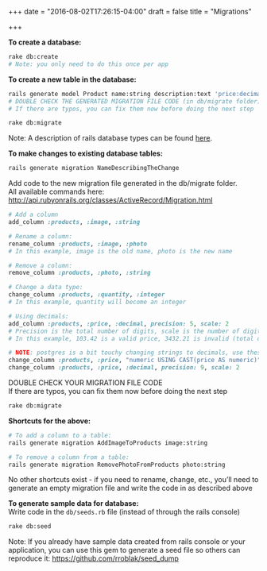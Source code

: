 +++
date = "2016-08-02T17:26:15-04:00"
draft = false
title = "Migrations"

+++

**To create a database:**  

```bash
rake db:create
# Note: you only need to do this once per app
```

**To create a new table in the database:**
```bash
rails generate model Product name:string description:text 'price:decimal{5,2}'
# DOUBLE CHECK THE GENERATED MIGRATION FILE CODE (in db/migrate folder)
# If there are typos, you can fix them now before doing the next step

rake db:migrate
```
Note: A description of rails database types can be found [here](http://stackoverflow.com/questions/11889048/is-there-documentation-for-the-rails-column-types).

**To make changes to existing database tables:**
```bash
rails generate migration NameDescribingTheChange
```
Add code to the new migration file generated in the db/migrate folder.  
All available commands here: http://api.rubyonrails.org/classes/ActiveRecord/Migration.html  
```ruby
# Add a column
add_column :products, :image, :string

# Rename a column:
rename_column :products, :image, :photo
# In this example, image is the old name, photo is the new name

# Remove a column:
remove_column :products, :photo, :string

# Change a data type:
change_column :products, :quantity, :integer
# In this example, quantity will become an integer

# Using decimals:
add_column :products, :price, :decimal, precision: 5, scale: 2
# Precision is the total number of digits, scale is the number of digits after the decimal
# In this example, 103.42 is a valid price, 3432.21 is invalid (total digits is greater than precision)

# NOTE: postgres is a bit touchy changing strings to decimals, use these two lines in a migration:
change_column :products, :price, "numeric USING CAST(price AS numeric)"
change_column :products, :price, :decimal, precision: 9, scale: 2
```
DOUBLE CHECK YOUR MIGRATION FILE CODE  
If there are typos, you can fix them now before doing the next step
```bash
rake db:migrate
```
**Shortcuts for the above:**   
```bash
# To add a column to a table:
rails generate migration AddImageToProducts image:string

# To remove a column from a table:
rails generate migration RemovePhotoFromProducts photo:string
```
No other shortcuts exist - if you need to rename, change, etc., you’ll need to generate an empty migration file and write the code in as described above

**To generate sample data for database:**  
Write code in the `db/seeds.rb` file (instead of through the rails console)
```bash
rake db:seed
```
Note: If you already have sample data created from rails console or your application, you can use this gem to generate a seed file so others can reproduce it: https://github.com/rroblak/seed_dump
